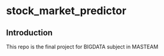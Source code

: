 # stock_market_predictor

## Introduction
This repo is the final project for BIGDATA subject in MASTEAM
